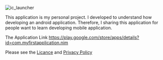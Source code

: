 ![ic_launcher](https://user-images.githubusercontent.com/76751544/183674654-9b84cb02-0993-4a77-9bce-3b11835634f1.png)

This application is my personal project. I developed to understand how developing an android application. Therefore,
I sharing this application for people want to learn developing mobile application.

The Application Link
https://play.google.com/store/apps/details?id=com.myfirstapplication.nim

Please see the [Licance](LICENSE) and [Privacy Policy](https://github.com/bilalbakartepe/nim/blob/main/Privacy%20Policy)
